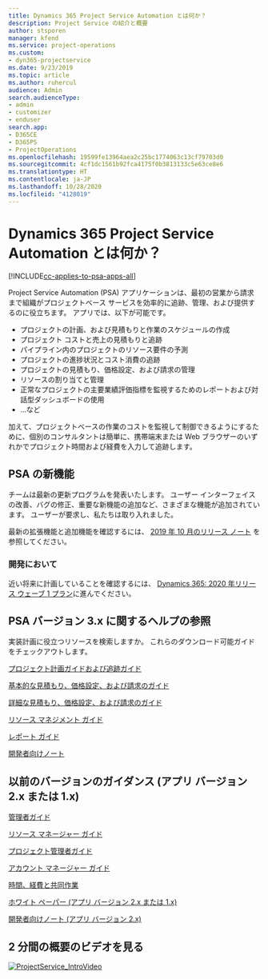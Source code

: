 ```yaml
---
title: Dynamics 365 Project Service Automation とは何か？
description: Project Service の紹介と概要
author: stsporen
manager: kfend
ms.service: project-operations
ms.custom:
- dyn365-projectservice
ms.date: 9/23/2019
ms.topic: article
ms.author: ruhercul
audience: Admin
search.audienceType:
- admin
- customizer
- enduser
search.app:
- D365CE
- D365PS
- ProjectOperations
ms.openlocfilehash: 19599fe13964aea2c25bc1774063c13cf79703d0
ms.sourcegitcommit: 4cf1dc1561b92fca4175f0b3813133c5e63ce8e6
ms.translationtype: HT
ms.contentlocale: ja-JP
ms.lasthandoff: 10/28/2020
ms.locfileid: "4128019"
---
```

# <a name="what-is-dynamics-365-project-service-automation"></a>Dynamics 365 Project Service Automation とは何か？

[!INCLUDE[cc-applies-to-psa-apps-all](../includes/cc-applies-to-psa-apps-all.md)]

Project Service Automation (PSA) アプリケーションは、最初の営業から請求まで組織がプロジェクトベース サービスを効率的に追跡、管理、および提供するのに役立ちます。 アプリでは、以下が可能です。

- プロジェクトの計画、および見積もりと作業のスケジュールの作成
- プロジェクト コストと売上の見積もりと追跡
- パイプライン内のプロジェクトのリソース要件の予測
- プロジェクトの進捗状況とコスト消費の追跡
- プロジェクトの見積もり、価格設定、および請求の管理
- リソースの割り当てと管理
- 正常なプロジェクトの主要業績評価指標を監視するためのレポートおよび対話型ダッシュボードの使用
- ...など

加えて、プロジェクトベースの作業のコストを監視して制御できるようにするために、個別のコンサルタントは簡単に、携帯端末または Web ブラウザーのいずれかでプロジェクト時間および経費を入力して追跡します。

## <a name="whats-new-in-psa"></a>PSA の新機能
チームは最新の更新プログラムを発表いたします。 ユーザー インターフェイスの改善、バグの修正、重要な新機能の追加など、さまざまな機能が追加されています。 ユーザーが要求し、私たちは取り入れました。

最新の拡張機能と追加機能を確認するには、 [2019 年 10 月のリリース ノート](https://docs.microsoft.com/dynamics365-release-plan/2019wave2/index) を参照してください。

### <a name="in-development"></a>開発において
近い将来に計画していることを確認するには、 [Dynamics 365: 2020 年リリース ウェーブ 1 プラン](https://docs.microsoft.com/dynamics365-release-plan/2020wave1/index)に進んでください。

## <a name="get-help-with-psa-version-3x"></a>PSA バージョン 3.x に関するヘルプの参照
実装計画に役立つリソースを検索しますか。 これらのダウンロード可能ガイドをチェックアウトします。

 [プロジェクト計画ガイドおよび追跡ガイド](../psa/implementation-guides/project-planning-tracking.md)

 [基本的な見積もり、価格設定、および請求のガイド](../psa/implementation-guides/begin-quoting-pricing-billing.md)

 [詳細な見積もり、価格設定、および請求のガイド](../psa/implementation-guides/adv-quoting-pricing-billing.md)

 [リソース マネジメント ガイド](../psa/implementation-guides/resource-management-guide.md)

 [レポート ガイド](../psa/implementation-guides/reporting-guide.md)

 [開発者向けノート](../psa/developer-guides/overview-dev-notes-v3.x.md)

## <a name="guidance-for-earlier-versions-app-version-2x-or-1x"></a>以前のバージョンのガイダンス (アプリ バージョン 2.x または 1.x)
 [管理者ガイド](../psa/admin-guide.md)

 [リソース マネージャー ガイド](../psa/resource-manager-guide.md)

 [プロジェクト管理者ガイド](../psa/project-manager-guide.md)

 [アカウント マネージャー ガイド](../psa/account-manager-guide.md)

 [時間、経費と共同作業](../psa/time-expense-collaboration-guide.md)

 [ホワイト ペーパー (アプリ バージョン 2.x または 1.x)](../psa/white-papers.md)

 [開発者向けノート (アプリ バージョン 2.x)](../psa/developer-guides/add-custom-qoi-forms-v2.x.md)

 ## <a name="watch-a-2-minute-overview-video"></a>2 分間の概要のビデオを見る
 <a name="heroArea"></a> [![ProjectService_IntroVideo](../psa/media/project-service-intro-video.png "ProjectService_IntroVideo")](https://go.microsoft.com/fwlink/p/?LinkId=799457)


